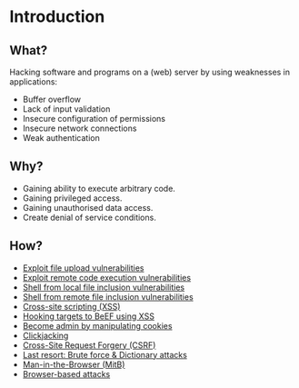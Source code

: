 # Introduction

## What?

Hacking software and programs on a (web) server by using weaknesses in applications:

* Buffer overflow
* Lack of input validation
* Insecure configuration of permissions
* Insecure network connections
* Weak authentication

## Why?

* Gaining ability to execute arbitrary code.
* Gaining privileged access.
* Gaining unauthorised data access.
* Create denial of service conditions.

## How?

* [Exploit file upload vulnerabilities](file-upload.md)
* [Exploit remote code execution vulnerabilities](rce.md)
* [Shell from local file inclusion vulnerabilities](lfi.md)
* [Shell from remote file inclusion vulnerabilities](rfi.md)
* [Cross-site scripting (XSS)](xss.md)
* [Hooking targets to BeEF using XSS](hook-to-beef.md)
* [Become admin by manipulating cookies](cookies.md)
* [Clickjacking](clickjacking.md)
* [Cross-Site Request Forgery (CSRF)](csrf.md)
* [Last resort: Brute force & Dictionary attacks](last-resort.md)
* [Man-in-the-Browser (MitB)](mitb.md)
* [Browser-based attacks](browser-based.md)


